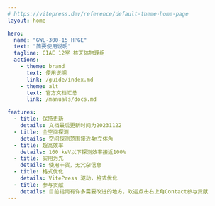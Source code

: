 ```yaml
---
# https://vitepress.dev/reference/default-theme-home-page
layout: home

hero:
  name: "GWL-300-15 HPGE"
  text: "简要使用说明"
  tagline: CIAE 12室 核天体物理组
  actions:
    - theme: brand
      text: 使用说明
      link: /guide/index.md
    - theme: alt
      text: 官方文档汇总
      link: /manuals/docs.md

features:
  - title: 保持更新
    details: 文档最后更新时间为20231122
  - title: 全空间探测
    details: 空间探测范围接近4π立体角
  - title: 超高效率
    details: 160 keV以下探测效率接近100%
  - title: 实用为先
    details: 使用干货，无冗杂信息
  - title: 格式优化
    details: VitePress 驱动，格式优化
  - title: 参与贡献
    details: 目前指南有许多需要改进的地方，欢迎点击右上角Contact参与贡献
---
```



